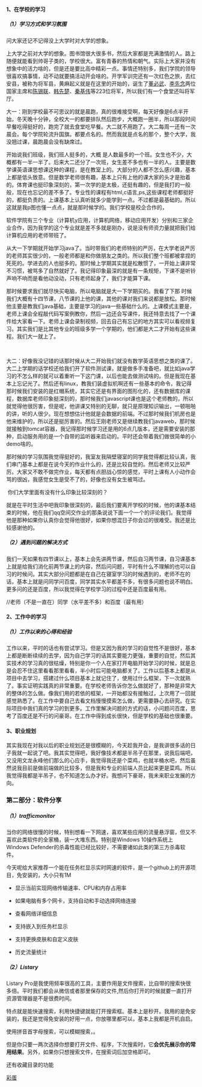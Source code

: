 #### 1、在学校的学习

##### （1）学习方式和学习氛围

问大家还记不记得没上大学时对大学的想象。

​		上大学之前对大学的想象。图书馆很大很多书，然后大家都是充满激情的人。路上随便就能看到帅哥子类的，学校很大。富有青春的热情和朝气。实际上大家并没有想象中的活力啥的，但是还是要比高中精彩一点。事情还特别多，我们学院的领导很喜欢搞事情，动不动就要搞活动开会啥的。开学军训完还有一次红色之旅，去红安县，被称为将军县，黄麻起义就是在这里的开始的，诞生了[董必武](https://baike.baidu.com/item/董必武/115172)、[李先念](https://baike.baidu.com/item/李先念/115208)两位国家主席和[陈锡联](https://baike.baidu.com/item/陈锡联/952235)、[韩先楚](https://baike.baidu.com/item/韩先楚/1674836)、[秦基伟](https://baike.baidu.com/item/秦基伟/827704)等223位将军，所以我们有一个食堂还叫将军厅。

​		大一：刚到学校最不可思议的就是晨跑，真的很难接受啊，每天好像是6点半开始，冬天晚十分钟，全校大一的都要排队然后跑步，大概跑一圈半，所以那段时间早餐吃得挺好的，跑完了就去食堂吃早餐。大二就不用跑了。大二每周一还有一次晨会。每个学院轮流升国旗。都要点名的。然而我就是点名的那个，整个大学，我没翘过课，晨跑晨会没有缺席过。

开始说我们班级，我们班人挺多的，大概 是人数最多的一个班。女生也不少，大概都有一半一半了。后来大二还分了一次班，女生差不多也有一半的人。主要是数学课英语课思想课这种的课程，是在教室上的。大部分的人都不怎么感兴趣，基本上都是低头致意。但是数学老师很有趣，基本上只有上他的课大家的头才是抬着的。体育课也挺印象深刻的，第一次学的是太极，还挺有趣的，但是我打的一般般，现在也忘记的差不多了。专业性的课程有html,c语言,ps,这些课程老师都挺好的，都挺负责的。上课基本上认真听就多少能学到一点。不过都是最基础的。所以这就是我p图也懂一点点，就是那时候学的。我们学校是校企合作的，

软件学院有三个专业（计算机y应用，计算机网络，移动应用开发）分别和三家企业合作，因为我学的这个专业就是差不多就是刚办，说是没有师资力量就把我们给计算机应用的老师带班了。

从大一下学期就开始学习java了。当时带我们的老师特别的严厉，在大学老说严厉的老师其实很少的，一般老师都是和你做朋友之类的。所以我们整个班都被拿捏的死死的。学进去的人也挺多的。那时候上学期其实就是松散惯了，一开始上课非常不习惯，被骂多了自然就好了。我记得印象最深的就是有一条规矩，下课不是听铃声响不响而是看他动没动，只有老师起身了，我们才能算下课。

那时候要求我们就尽快买电脑，所以电脑就是大一下学期买的。我看了下那 时候我们大概有十四节课，八节课的上他的课，其他的课对我们来说都是放松。那时候他主要是教我们java基础，主要是学习的java一些基础什么的。上课模式主要是，老师上课会全程敲代码写案例教你，然后一边还会写课件，我还特意去找了一个课件给大家看一下。老师上课会录制视频，回去自己有忘记的地方其实可以看视频复习。其实我们是比其他专业的班级多学一个学期的，他们都是大二才开始有这些课程。我们大一就上了。

​		

​		 大二：好像我没记错的话那时候从大二开始我们就没有数学英语思想之类的课了。大二上学期的话学校还给我们开了软件测试课，就是做多手准备吧，就比如java学习的不怎么样的就可以着重听一下这门课，以后也能去做测试啥的。但是我现在基本上忘记光了。然后还有linux，教我们装虚拟机啊还有一些基本的命令，我记得那时候我们安装的是红帽系统，其实它还是有界面的图形化的，还有数据库的课程，数据库老师印象挺深刻的，那时候我们javascript课也是这个老师教的，所以就觉得他很厉害，但是呢，他讲课又特别的无聊，就只是原理知识输出，一顿啪啪的讲，听的人很少。现在想想估计他就是会数据的前端。不过那时候我们机房也是他来维护的，所以还是挺厉害的。然后王刚老师又是继续教我们javaweb，那时候就接触到tomcat容器，我记得那时候学习还是用的6点几版本，还是需要安装的那种，启动服务用的是一个自带的监听器来启动的。平时还会带着我们做很简单的小demo啥的。

​		那时候的学习氛围我觉得挺好的，我室友我隔壁寝室的同学我觉得都比较认真，我们串门基本上都是在说今天的作业什么的，还是比较自觉的。然后老师又比较严厉。大家又不敢不做完作业，每天都有点胆战心惊的感觉，平时上课有人小动作会骂的很凶，我感觉女生是受不了的，好像也没有女生被骂过。

​	你们大学里面有没有什么印象比较深刻的？

​		就是在平时生活中吧我印象很深刻的，最后我们要离开学校的时候，他的课基本结束的时候，他在我们qq空间交作业的那条说说下面一个一个的评论我们。我觉得他是那种如果你认真你会觉得他很好，如果你想混日子你会过的很难受。我还是比较感谢他的。

##### （2）遇到问题的解决方式

​	我们一天如果有四节课以上，基本上会先讲两节课，然后自习两节课，自习课基本上就是给我们消化前两节课上的内容，然后问问题，平时有什么不理解的也可以自习的时候问。其实大部分问题都是在自己在寝室学习的时候遇到的，老师不在的话，基本上就是问同学问百度，同学其实水平都差不多，有很多问题也说不明白。更多问的还是百度，所以我觉得在学校学习的过程中还是百度最有用。

//老师（不是一直在）同学（水平差不多）和百度（最有用）

#### 2、工作中的学习

##### （1）工作以来的心得和经验

​		工作以来，平时的话也有尝试学习。但是又因为我的学习的自觉性不是很好，基本上都是断断续续的去学，因为自己学习的话其实要能力更强，重要的自觉，然后其实技术的学习真的很枯燥，特别是你一个人在家打开电脑开始学习的时候，就是总是会忍不住这里看看那里看看，半小时后可能电脑都关了。工作以后基本上都是从项目中去学习，搭建过什么项目基本上就记住了，使用过什么框架，下一次就熟了。事实证明实践真的非常重要。在学校老师告诉你怎么做就好了，那种是非常大的整体的怎么做。像我们用的若依的框架，一开始都没有接触过，上次用了一回就感觉熟悉了。在工作中要自己去看文档慢慢摸索怎么做，更需要静心去研究。在实际项目中我们真的学习的到更多。工作里解决问题的方式的话，小问题问百度，思考了百度还是不行的问豪哥。在工作中得到成长很快，但是学校的基础也很重要。



#### 3、职业规划

其实我现在对我以后的职业规划还是很模糊的，今天趁我开会，是我讲很多话的日子我就一起说了吧。我其实觉得吧，我好像技术都是半吊子在那里，说我后端吧，又没用文龙永峰他们那么的心应手，我觉得我还是个菜鸡，也就半桶水吧，然后虽然说我目前是做前端做的比较多，但是我和专业的前端人员比起来更是菜鸡。所以我觉得我都是半吊子，也不知道怎么办才好。我想问下豪哥，我未来职业发展的方向。

### 第二部分：软件分享

##### （1）trafficmonitor

当你的网络很慢的时候，特别想看一下网速，喜欢某些应用的流量悬浮窗，但又不喜欢此类软件的全家桶，装一大堆东西。特别是Windows 10操作系统上Windows Defender的杀毒性能已经比较好，不需要诸如此类的第三方杀毒软件。

今天呢给大家推荐一个能在任务栏显示实时网速的软件，是一个github上的开源项目，免安装的，大小只有1M

- 显示当前实现网络传输速率、CPU和内存占用率

- 如果电脑有多个网卡，支持自动和手动选择网络连接

- 查看网络详细信息

- 支持嵌入到任务栏显示

- 支持更换皮肤和自定义皮肤

- 历史流量统计

  

##### （2）Listary

Listary Pro是我使用频率很高的工具，主要作用是文件搜索，比自带的搜索快很多倍。平时我们都会从微信或者那里保存的文件,然后你打开的时候就要一直打开资源管理器是不是很费时间。

特点就是能快速搜索，利用快捷键就能打开搜索框。基本上是秒开。我用的是免安装的，我还是觉得免安装的好用一点，你放哪里都可以，基本上我都是开机自启。

使用拼音首字母搜索，可以模糊搜索，。

但是你只要一两次选择你想要打开文件、程序，下次搜索时，它**会优先展示你的常用结果**。另外，如果你只想搜索文件，在搜索词后加空格即可。

还有收藏目录的功能

[彩蛋](https://www.bilibili.com/video/av19679709?from=search&seid=18313237589984449304)